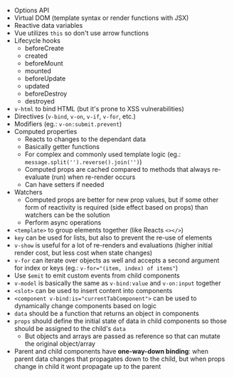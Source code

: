 - Options API
- Virtual DOM (template syntax or render functions with JSX)
- Reactive data variables
- Vue utilizes `this` so don't use arrow functions
- Lifecycle hooks
  - beforeCreate
  - created
  - beforeMount
  - mounted
  - beforeUpdate
  - updated
  - beforeDestroy
  - destroyed
- `v-html` to bind HTML (but it's prone to XSS vulnerabilities)
- Directives (`v-bind`, `v-on`, `v-if`, `v-for`, etc.)
- Modifiers (eg.: `v-on:submit.prevent`)
- Computed properties
  - Reacts to changes to the dependant data
  - Basically getter functions
  - For complex and commonly used template logic (eg.: `message.split('').reverse().join('')`)
  - Computed props are cached compared to methods that always re-evaluate (run) when re-render occurs
  - Can have setters if needed
- Watchers
  - Computed props are better for new prop values, but if some other form of reactivity is required (side effect based on props) than watchers can be the solution
  - Perform async operations
- `<template>` to group elements together (like Reacts `<></>`)
- `key` can be used for lists, but also to prevent the re-use of elements
- `v-show` is useful for a lot of re-renders and evaluations (higher initial render cost, but less cost when state changes)
- `v-for` can iterate over objects as well and accepts a second argument for index or keys (eg.: `v-for="(item, index) of items"`)
- Use `$emit` to emit custom events from child components
- `v-model` is basically the same as `v-bind:value` and `v-on:input` together
- `<slot>` can be used to insert content into components
- `<component v-bind:is="currentTabComponent">` can be used to dynamically change components based on logic
- `data` should be a function that returns an object in components
- `props` should define the initial state of data in child components so those should be assigned to the child's `data`
  - But objects and arrays are passed as reference so that can mutate the original object/array
- Parent and child components have **one-way-down binding**: when parent data changes that propagates down to the child, but when props change in child it wont propagate up to the parent